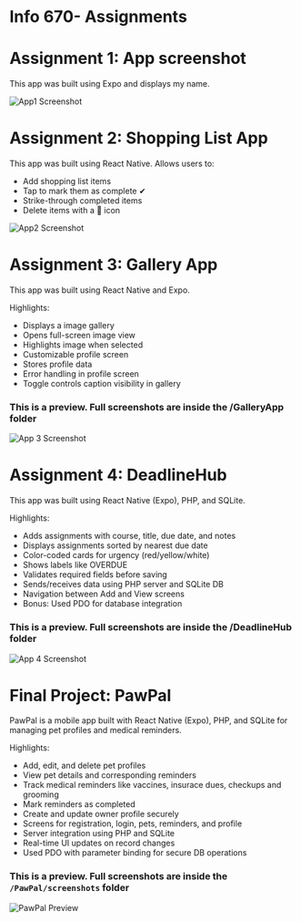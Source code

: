 # Info 670- Assignments

# Assignment 1: App screenshot
This app was built using Expo and displays my name.

![App1 Screenshot](./FirstApp/screenshot1.png)

# Assignment 2: Shopping List App
This app was built using React Native.
Allows users to:
- Add shopping list items
- Tap to mark them as complete ✔
- Strike-through completed items
- Delete items with a 🚫 icon

![App2 Screenshot](./ShoppingListApp/screenshot2.jpg)

# Assignment 3: Gallery App
This app was built using React Native and Expo.

Highlights:
- Displays a image gallery
- Opens full-screen image view
- Highlights image when selected
- Customizable profile screen
- Stores profile data
- Error handling in profile screen
- Toggle controls caption visibility in gallery

### This is a preview. Full screenshots are inside the /GalleryApp folder

![App 3 Screenshot](./GalleryApp/screenshot1.jpg)

# Assignment 4: DeadlineHub
This app was built using React Native (Expo), PHP, and SQLite.

Highlights:
- Adds assignments with course, title, due date, and notes
- Displays assignments sorted by nearest due date
- Color-coded cards for urgency (red/yellow/white)
- Shows labels like OVERDUE
- Validates required fields before saving
- Sends/receives data using PHP server and SQLite DB
- Navigation between Add and View screens
- Bonus: Used PDO for database integration

### This is a preview. Full screenshots are inside the /DeadlineHub folder
![App 4 Screenshot](./DeadlineHub/screenshot1.png)


# Final Project: PawPal

PawPal is a mobile app built with React Native (Expo), PHP, and SQLite for managing pet profiles and medical reminders.

Highlights:
- Add, edit, and delete pet profiles
- View pet details and corresponding reminders
- Track medical reminders like vaccines, insurace dues, checkups and grooming
- Mark reminders as completed
- Create and update owner profile securely
- Screens for registration, login, pets, reminders, and profile
- Server integration using PHP and SQLite
- Real-time UI updates on record changes
- Used PDO with parameter binding for secure DB operations

### This is a preview. Full screenshots are inside the `/PawPal/screenshots` folder
![PawPal Preview](./PawPal/screenshots/home_screen.png)

